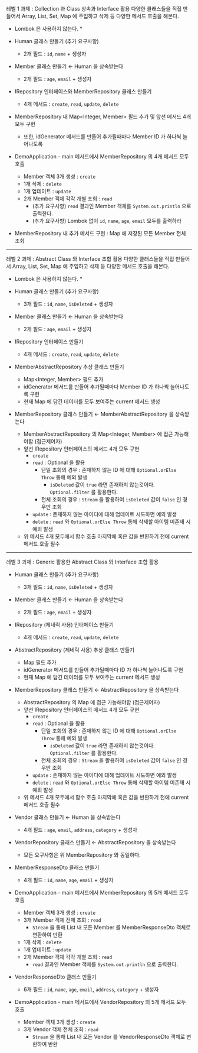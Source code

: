 레벨 1 과제 : Collection 과 Class 상속과 Interface 활용
	다양한 클래스들을 직접 만들어서 Array, List, Set, Map 에 주입하고 삭제 등 다양한 메서드 호출을 해본다.

* Lombok 은 사용하지 않는다. *

- Human 클래스 만들기 (추가 요구사항)
  - 2개 필드 : `id`, `name` + 생성자
- Member 클래스 만들기 ← Human 을 상속받는다
  - 2개 필드 : `age`, `email` + 생성자
- IRepository 인터페이스와 MemberRepository 클래스 만들기
  - 4개 메서드 : `create`, `read`, `update`, `delete`
 
- MemberRepository 내 Map<Integer, Member> 필드 추가 및 앞선 메서드 4개 모두 구현
  - 또한, idGenerator 메서드를 만들어 추가될때마다 Member ID 가 하나씩 늘어나도록
- DemoApplication - main 메서드에서 MemberRepository 의 4개 메서드 모두 호출
  - Member 객체 3개 생성 : `create`
  - 1개 삭제 : `delete`
  - 1개 업데이트 : `update`
  - 2개 Member 객체 각각 개별 조회 : `read`
    - (추가 요구사항) `read` 결과인 Member 객체를 `System.out.println` 으로 출력한다.
    - (추가 요구사항) Lombok 없이 `id`, `name`, `age`, `email` 모두를 출력하라
- MemberRepository 내 추가 메서드 구현 : Map 에 저장된 모든 Member 전체 조회

----------------------------------------------------------------------------------------------------------------------------------------------------------------

레벨 2 과제 : Abstract Class 와 Interface 조합 활용
	다양한 클래스들을 직접 만들어서 Array, List, Set, Map 에 주입하고 삭제 등 다양한 메서드 호출을 해본다.
 
* Lombok 은 사용하지 않는다. *

- Human 클래스 만들기 (추가 요구사항)
  - 3개 필드 : `id`, `name`, `isDeleted` + 생성자
- Member 클래스 만들기 ← Human 을 상속받는다
  - 2개 필드 : `age`, `email` + 생성자
- IRepository 인터페이스 만들기
  - 4개 메서드 : `create`, `read`, `update`, `delete`
	
- MemberAbstractRepository 추상 클래스 만들기
	- Map<Integer, Member> 필드 추가
	- idGenerator 메서드를 만들어 추가될때마다 Member ID 가 하나씩 늘어나도록 구현
	- 현재 Map 에 담긴 데이터를 모두 보여주는 current 메서드 생성
	
- MemberRepository 클래스 만들기 ← MemberAbstractRepository 을 상속받는다
  - MemberAbstractRepository 의 Map<Integer, Member> 에 접근 가능해야함 (접근제어자)
  - 앞선 IRepository 인터페이스의 메서드 4개 모두 구현
    - `create`
    - `read` : Optional 을 활용
      - 단일 조회의 경우 : 존재하지 않는 ID 에 대해 `Optional.orElse Throw` 통해 예외 발생
        - `isDeleted` 값이 `true` 라면 존재하지 않는것이다. `Optional.filter` 를 활용한다.
      - 전체 조회의 경우 : `Stream` 을 활용하여 `isDeleted` 값이 `false` 인 경우만 조회
    - `update` : 존재하지 않는 아이디에 대해 업데이트 시도하면 예외 발생
    - `delete` : `read` 와 `Optional.orElse Throw` 통해 삭제할 아이템 미존재 시 예외 발생
  - 위 메서드 4개 모두에서 함수 호출 마지막에 혹은 값을 반환하기 전에 current 메서드 호출 필수

 ----------------------------------------------------------------------------------------------------------------------------------------------------------------

레벨 3 과제 : Generic 활용한 Abstract Class 와 Interface 조합 활용

- Human 클래스 만들기 (추가 요구사항)
  - 3개 필드 : `id`, `name`, `isDeleted` + 생성자
- Member 클래스 만들기 ← Human 을 상속받는다
  - 2개 필드 : `age`, `email` + 생성자
- IRepository (제네릭 사용) 인터페이스 만들기
  - 4개 메서드 : `create`, `read`, `update`, `delete`

- AbstractRepository (제네릭 사용) 추상 클래스 만들기
  - Map 필드 추가
  - idGenerator 메서드를 만들어 추가될때마다 ID 가 하나씩 늘어나도록 구현
  - 현재 Map 에 담긴 데이터를 모두 보여주는 current 메서드 생성

- MemberRepository 클래스 만들기 ← AbstractRepository 을 상속받는다
  - AbstractRepository 의 Map 에 접근 가능해야함 (접근제어자)
  - 앞선 IRepository 인터페이스의 메서드 4개 모두 구현
    - `create`
    - `read` : Optional 을 활용
      - 단일 조회의 경우 : 존재하지 않는 ID 에 대해 `Optional.orElse Throw` 통해 예외 발생
        - `isDeleted` 값이 `true` 라면 존재하지 않는것이다. `Optional.filter` 를 활용한다.
      - 전체 조회의 경우 : `Stream` 을 활용하여 `isDeleted` 값이 `false` 인 경우만 조회
    - `update` : 존재하지 않는 아이디에 대해 업데이트 시도하면 예외 발생
    - `delete` : `read` 와 `Optional.orElse Throw` 통해 삭제할 아이템 미존재 시 예외 발생
  - 위 메서드 4개 모두에서 함수 호출 마지막에 혹은 값을 반환하기 전에 current 메서드 호출 필수

- Vendor 클래스 만들기 ← Human 을 상속받는다
  - 4개 필드 : `age`, `email`, `address`, `category` + 생성자
- VendorRepository 클래스 만들기 ← AbstractRepository 을 상속받는다
  - 모든 요구사항은 위 MemberRepository 와 동일하다.

- MemberResponseDto 클래스 만들기
  - 4개 필드 : `id`, `name`, `age`, `email` + 생성자
- DemoApplication - main 메서드에서 MemberRepository 의 5개 메서드 모두 호출
  - Member 객체 3개 생성 : `create`
  - 3개 Member 객체 전체 조회 : `read`
    - `Stream` 을 통해 List 내 모든 Member 를 MemberResponseDto 객체로 변환하여 반환
  - 1개 삭제 : `delete`
  - 1개 업데이트 : `update`
  - 2개 Member 객체 각각 개별 조회 : `read`
    - `read` 결과인 Member 객체를 `System.out.println` 으로 출력한다.
- VendorResponseDto 클래스 만들기
  - 6개 필드 : `id`, `name`, `age`, `email`, `address`, `category` + 생성자
- DemoApplication - main 메서드에서 VendorRepository 의 5개 메서드 모두 호출
  - Member 객체 3개 생성 : `create`
  - 3개 Vendor 객체 전체 조회 : `read`
    - `Stream` 을 통해 List 내 모든 Vendor 를 VendorResponseDto 객체로 변환하여 반환